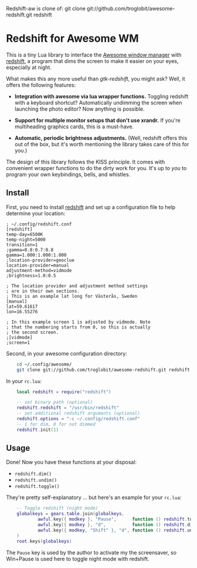 Redshift-aw is clone of:
git clone git://github.com/troglobit/awesome-redshift.git redshift



Redshift for Awesome WM
=======================

This is a tiny Lua library to interface the [Awesome window manager][] with
[redshift][], a program that dims the screen to make it easier on your eyes,
especially at night.

What makes this any more useful than *gtk-redshift*, you might ask?
Well, it offers the following features:

* __Integration with awesome via lua wrapper functions.__ Toggling
  redshift with a keyboard shortcut?  Automatically undimming the screen
  when launching the photo editor? Now anything is possible.

* __Support for multiple monitor setups that don't use xrandr.__
  If you're multiheading graphics cards, this is a must-have.

* __Automatic, periodic brightness adjustments.__ (Well, redshift offers
  this out of the box, but it's worth mentioning the library takes care
  of this for you.)

The design of this library follows the KISS principle.  It comes with
convenient wrapper functions to do the dirty work for you.  It's up to
*you* to program your own keybindings, bells, and whistles.


Install
-------

First, you need to install [redshift][] and set up a configuration file
to help determine your location:

    ; ~/.config/redshift.conf
    [redshift]
    temp-day=6500K
    temp-night=5000
    transition=1
    ;gamma=0.8:0.7:0.8
    gamma=1.000:1.000:1.000
    ;location-provider=geoclue
    location-provider=manual
    adjustment-method=vidmode
    ;brightness=1.0:0.5

    ; The location provider and adjustment method settings
    ; are in their own sections.
    ; This is an example lat long for Västerås, Sweden
    [manual]
    lat=59.61617
    lon=16.55276

    ; In this example screen 1 is adjusted by vidmode. Note
    ; that the numbering starts from 0, so this is actually
    ; the second screen.
    ;[vidmode]
    ;screen=1

Second, in your awesome configuration directory:

```sh
    cd ~/.config/awesome/
    git clone git://github.com/troglobit/awesome-redshift.git redshift
```

In your `rc.lua`:

```lua
    local redshift = require("redshift")

    -- set binary path (optional)
    redshift.redshift = "/usr/bin/redshift"
    -- set additional redshift arguments (optional)
    redshift.options = "-c ~/.config/redshift.conf"
    -- 1 for dim, 0 for not dimmed
    redshift.init(1)
```


Usage
-----

Done! Now you have these functions at your disposal:

* `redshift.dim()`
* `redshift.undim()`
* `redshift.toggle()`

They're pretty self-explanatory ... but here's an example for your
`rc.lua`:

```lua
    -- Toggle redshift (night mode)
    globalkeys = gears.table.join(globalkeys,
            awful.key({ modkey }, "Pause",      function () redshift.toggle() end),
            awful.key({ modkey }, "d",          function () redshift.dim() end),
            awful.key({ modkey, "Shift" }, "d", function () redshift.undim() end)
    )
    root.keys(globalkeys)
```

The `Pause` key is used by the author to activate my the screensaver, so
Win+Pause is used here to toggle night mode with redshift.

[Awesome window manager]: http://awesome.naquadah.org
[redshift]: http://jonls.dk/redshift/
